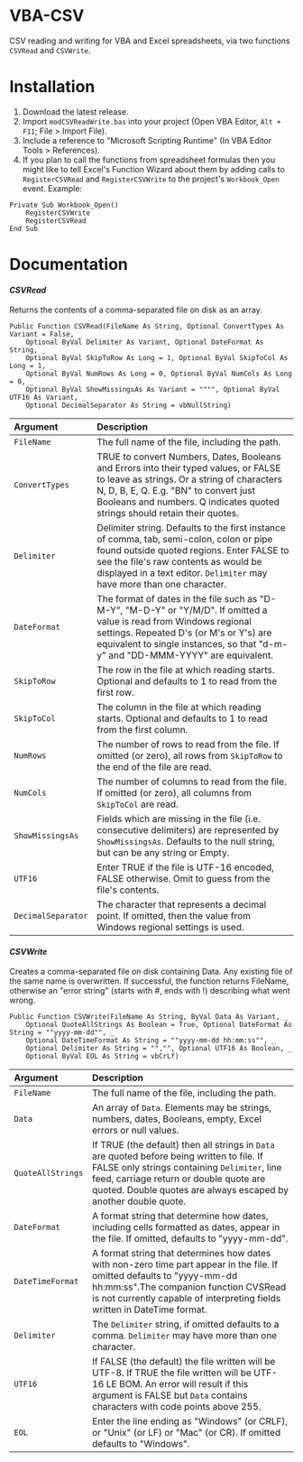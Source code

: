 # VBA-CSV
CSV reading and writing for VBA and Excel spreadsheets, via two functions `CSVRead` and `CSVWrite`.

# Installation
1. Download the latest release.
2. Import `modCSVReadWrite.bas` into your project (Open VBA Editor, `Alt + F11`; File > Import File).
3. Include a reference to "Microsoft Scripting Runtime" (In VBA Editor Tools > References).
4. If you plan to call the functions from spreadsheet formulas then you might like to tell Excel's Function Wizard about them by adding calls to `RegisterCSVRead` and `RegisterCSVWrite` to the project's `Workbook_Open` event. Example:
```vba
Private Sub Workbook_Open()
    RegisterCSVWrite
    RegisterCSVRead
End Sub
```

# Documentation
#### _CSVRead_
Returns the contents of a comma-separated file on disk as an array.
```vba
Public Function CSVRead(FileName As String, Optional ConvertTypes As Variant = False, _
    Optional ByVal Delimiter As Variant, Optional DateFormat As String, _
    Optional ByVal SkipToRow As Long = 1, Optional ByVal SkipToCol As Long = 1, _
    Optional ByVal NumRows As Long = 0, Optional ByVal NumCols As Long = 0, _
    Optional ByVal ShowMissingsAs As Variant = """", Optional ByVal UTF16 As Variant, _
    Optional DecimalSeparator As String = vbNullString)
```

|Argument|Description|
|:-------|:----------|
|`FileName`|The full name of the file, including the path.|
|`ConvertTypes`|TRUE to convert Numbers, Dates, Booleans and Errors into their typed values, or FALSE to leave as strings. Or a string of characters N, D, B, E, Q. E.g. "BN" to convert just Booleans and numbers. Q indicates quoted strings should retain their quotes.|
|`Delimiter`|Delimiter string. Defaults to the first instance of comma, tab, semi-colon, colon or pipe found outside quoted regions. Enter FALSE to  see the file's raw contents as would be displayed in a text editor. `Delimiter` may have more than one character.|
|`DateFormat`|The format of dates in the file such as "D-M-Y", "M-D-Y" or "Y/M/D". If omitted a value is read from Windows regional settings. Repeated D's (or M's or Y's) are equivalent to single instances, so that "d-m-y" and "DD-MMM-YYYY" are equivalent.|
|`SkipToRow`|The row in the file at which reading starts. Optional and defaults to 1 to read from the first row.|
|`SkipToCol`|The column in the file at which reading starts. Optional and defaults to 1 to read from the first column.|
|`NumRows`|The number of rows to read from the file. If omitted (or zero), all rows from `SkipToRow` to the end of the file are read.|
|`NumCols`|The number of columns to read from the file. If omitted (or zero), all columns from `SkipToCol` are read.|
|`ShowMissingsAs`|Fields which are missing in the file (i.e. consecutive delimiters) are represented by `ShowMissingsAs`. Defaults to the null string, but can be any string or Empty.|
|`UTF16`|Enter TRUE if the file is UTF-16 encoded, FALSE otherwise. Omit to guess from the file's contents.|
|`DecimalSeparator`|The character that represents a decimal point. If omitted, then the value from Windows regional settings is used.|

#### _CSVWrite_
Creates a comma-separated file on disk containing Data. Any existing file of the same name is overwritten. If successful, the function returns FileName, otherwise an "error string" (starts with #, ends with !) describing what went wrong.
```vba
Public Function CSVWrite(FileName As String, ByVal Data As Variant, _
    Optional QuoteAllStrings As Boolean = True, Optional DateFormat As String = ""yyyy-mm-dd"", _
    Optional DateTimeFormat As String = ""yyyy-mm-dd hh:mm:ss"", _
    Optional Delimiter As String = "","", Optional UTF16 As Boolean, _
    Optional ByVal EOL As String = vbCrLf)
```

|Argument|Description|
|:-------|:----------|
|`FileName`|The full name of the file, including the path.|
|`Data`|An array of `Data`. Elements may be strings, numbers, dates, Booleans, empty, Excel errors or null values.|
|`QuoteAllStrings`|If TRUE (the default) then all strings in `Data` are quoted before being written to file. If FALSE only strings containing `Delimiter`, line feed, carriage return or double quote are quoted. Double quotes are always escaped by another double quote.|
|`DateFormat`|A format string that determine how dates, including cells formatted as dates, appear in the file. If omitted, defaults to "yyyy-mm-dd".|
|`DateTimeFormat`|A format string that determines how dates with non-zero time part appear in the file. If omitted defaults to "yyyy-mm-dd hh:mm:ss".The companion function CVSRead is not currently capable of interpreting fields written in DateTime format.|
|`Delimiter`|The `Delimiter` string, if omitted defaults to a comma. `Delimiter` may have more than one character.|
|`UTF16`|If FALSE (the default) the file written will be UTF-8. If TRUE the file written will be UTF-16 LE BOM. An error will result if this argument is FALSE but `Data` contains characters with code points above 255.|
|`EOL`|Enter the line ending as "Windows" (or CRLF), or "Unix" (or LF) or "Mac" (or CR). If omitted defaults to "Windows".|

